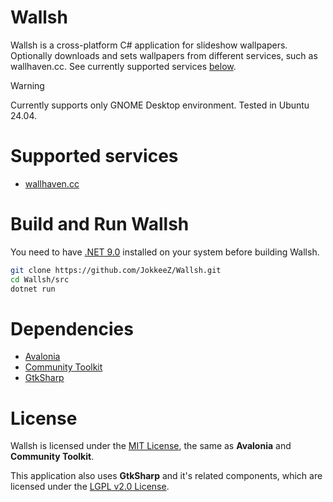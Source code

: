 # Wallsh
Wallsh is a cross-platform C# application for slideshow wallpapers. Optionally downloads and sets wallpapers from different services, such as wallhaven.cc. See currently supported services [below](#supported-services).

> [!WARNING]
> Currently supports only GNOME Desktop environment. Tested in Ubuntu 24.04.

# Supported services
- [wallhaven.cc](https://wallhaven.cc)

# Build and Run Wallsh
You need to have [.NET 9.0](https://dotnet.microsoft.com/en-us/download) installed on your system before building Wallsh.
```sh
git clone https://github.com/JokkeeZ/Wallsh.git
cd Wallsh/src
dotnet run
```

# Dependencies
- [Avalonia](https://github.com/AvaloniaUI/Avalonia)
- [Community Toolkit](https://github.com/CommunityToolkit/dotnet)
- [GtkSharp](https://github.com/GtkSharp/GtkSharp)

# License
Wallsh is licensed under the [MIT License](https://github.com/JokkeeZ/Wallsh/blob/main/LICENSE), the same as **Avalonia** and **Community Toolkit**.

This application also uses **GtkSharp** and it's related components, which are licensed under the [LGPL v2.0 License](https://github.com/GtkSharp/GtkSharp/blob/develop/LICENSE).
